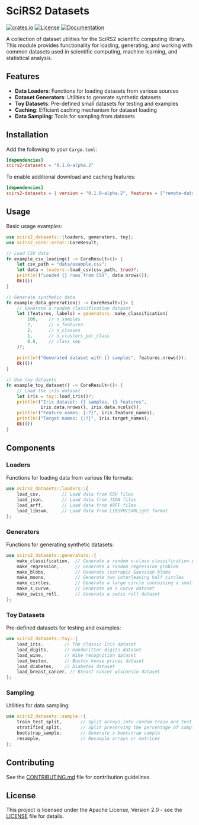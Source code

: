 # SciRS2 Datasets

[![crates.io](https://img.shields.io/crates/v/scirs2-datasets.svg)](https://crates.io/crates/scirs2-datasets)
[![License](https://img.shields.io/crates/l/scirs2-datasets.svg)](../LICENSE)
[![Documentation](https://img.shields.io/docsrs/scirs2-datasets)](https://docs.rs/scirs2-datasets)

A collection of dataset utilities for the SciRS2 scientific computing library. This module provides functionality for loading, generating, and working with common datasets used in scientific computing, machine learning, and statistical analysis.

## Features

- **Data Loaders**: Functions for loading datasets from various sources
- **Dataset Generators**: Utilities to generate synthetic datasets
- **Toy Datasets**: Pre-defined small datasets for testing and examples
- **Caching**: Efficient caching mechanism for dataset loading
- **Data Sampling**: Tools for sampling from datasets

## Installation

Add the following to your `Cargo.toml`:

```toml
[dependencies]
scirs2-datasets = "0.1.0-alpha.2"
```

To enable additional download and caching features:

```toml
[dependencies]
scirs2-datasets = { version = "0.1.0-alpha.2", features = ["remote-datasets"] }
```

## Usage

Basic usage examples:

```rust
use scirs2_datasets::{loaders, generators, toy};
use scirs2_core::error::CoreResult;

// Load CSV data
fn example_csv_loading() -> CoreResult<()> {
    let csv_path = "data/example.csv";
    let data = loaders::load_csv(csv_path, true)?;
    println!("Loaded {} rows from CSV", data.nrows());
    Ok(())
}

// Generate synthetic data
fn example_data_generation() -> CoreResult<()> {
    // Generate a random classification dataset
    let (features, labels) = generators::make_classification(
        100,    // n_samples
        2,      // n_features
        2,      // n_classes
        1,      // n_clusters_per_class
        0.8,    // class_sep
    )?;
    
    println!("Generated dataset with {} samples", features.nrows());
    Ok(())
}

// Use toy datasets
fn example_toy_dataset() -> CoreResult<()> {
    // Load the iris dataset
    let iris = toy::load_iris()?;
    println!("Iris dataset: {} samples, {} features", 
             iris.data.nrows(), iris.data.ncols());
    println!("Feature names: {:?}", iris.feature_names);
    println!("Target names: {:?}", iris.target_names);
    Ok(())
}
```

## Components

### Loaders

Functions for loading data from various file formats:

```rust
use scirs2_datasets::loaders::{
    load_csv,        // Load data from CSV files
    load_json,       // Load data from JSON files
    load_arff,       // Load data from ARFF files
    load_libsvm,     // Load data from LIBSVM/SVMLight format
};
```

### Generators

Functions for generating synthetic datasets:

```rust
use scirs2_datasets::generators::{
    make_classification,  // Generate a random n-class classification problem
    make_regression,      // Generate a random regression problem
    make_blobs,           // Generate isotropic Gaussian blobs
    make_moons,           // Generate two interleaving half circles
    make_circles,         // Generate a large circle containing a smaller circle
    make_s_curve,         // Generate an S curve dataset
    make_swiss_roll,      // Generate a swiss roll dataset
};
```

### Toy Datasets

Pre-defined datasets for testing and examples:

```rust
use scirs2_datasets::toy::{
    load_iris,        // The classic Iris dataset
    load_digits,      // Handwritten digits dataset
    load_wine,        // Wine recognition dataset
    load_boston,      // Boston house prices dataset
    load_diabetes,    // Diabetes dataset
    load_breast_cancer, // Breast cancer wisconsin dataset
};
```

### Sampling

Utilities for data sampling:

```rust
use scirs2_datasets::sample::{
    train_test_split,       // Split arrays into random train and test subsets
    stratified_split,       // Split preserving the percentage of samples for each class
    bootstrap_sample,       // Generate a bootstrap sample
    resample,               // Resample arrays or matrices
};
```

## Contributing

See the [CONTRIBUTING.md](../CONTRIBUTING.md) file for contribution guidelines.

## License

This project is licensed under the Apache License, Version 2.0 - see the [LICENSE](../LICENSE) file for details.